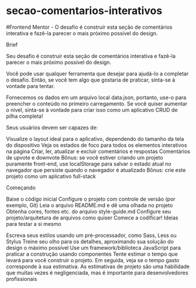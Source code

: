# secao-comentarios-interativos
 #Frontend Mentor - O desafio é construir esta seção de comentários interativa e fazê-la parecer o mais próximo possível do design.

Brief

Seu desafio é construir esta seção de comentários interativa e fazê-la parecer o mais próximo possível do design.

Você pode usar qualquer ferramenta que desejar para ajudá-lo a completar o desafio. Então, se você tem algo que gostaria de praticar, sinta-se à vontade para tentar.

Fornecemos os dados em um arquivo local data.json, portanto, use-o para preencher o conteúdo no primeiro carregamento. Se você quiser aumentar o nível, sinta-se à vontade para criar isso como um aplicativo CRUD de pilha completa!

Seus usuários devem ser capazes de:

Visualize o layout ideal para o aplicativo, dependendo do tamanho da tela do dispositivo
Veja os estados de foco para todos os elementos interativos na página
Criar, ler, atualizar e excluir comentários e respostas
Comentários de upvote e downvote
Bônus: se você estiver criando um projeto puramente front-end, use localStorage para salvar o estado atual no navegador que persiste quando o navegador é atualizado
Bônus: crie este projeto como um aplicativo full-stack

Começando

Baixe o código inicial
Configure o projeto com controle de versão (por exemplo, Git)
Leia o arquivo README.md e dê uma olhada no projeto
Obtenha cores, fontes etc. do arquivo style-guide.md
Configure seu projeto/arquitetura de arquivos como quiser
Comece a codificar!
Ideias para testar a si mesmo

Escreva seus estilos usando um pré-processador, como Sass, Less ou Stylus
Treine seu olho para os detalhes, aproximando sua solução do design o máximo possível
Use um framework/biblioteca JavaScript para praticar a construção usando componentes
Tente estimar o tempo que levará para você construir o projeto. Em seguida, veja se o tempo gasto corresponde à sua estimativa. As estimativas de projeto são uma habilidade que muitas vezes é negligenciada, mas é importante para desenvolvedores profissionais